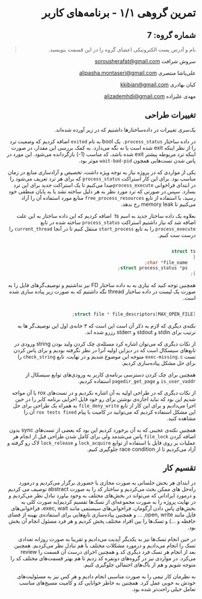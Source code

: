 <div dir="rtl">

تمرین گروهی ۱/۱ - برنامه‌های کاربر 
======================

شماره گروه: 7
-----
> نام و آدرس پست الکترونیکی اعضای گروه را در این قسمت بنویسید.

سروش شرافت sorousherafat@gmail.com 

علی‌پاشا منتصری alipasha.montaseri@gmail.com

کیان بهادری  kkibian@gmail.com

مهدی علیزاده alizademhdi@gmail.com 


## تغییرات طراحی

 یک‌سری تغییرات در داده‌ساختارها داشتیم که در زیر آورده شده‌اند.

 در داده ساختار `process_status،` یک bool به نام `exited` اضافه کردیم که وضعیت ترد را از نظر اینکه exit شده است یا نه نگه می‌دارد. به کمک بررسی این مقدار، در صورت اینکه ترد مربوطه پیشتر exit شده باشد، کد مناسب (1-) بازگردانده می‌شود. این مورد در پاس شدن تست‌هایی همچون `wait-bad-pid` موثر بود.

 یکی از مواردی که در پروژه نیاز به توجه ویژه داشت، تخصیص و  آزادسازی منابع در زمان مناسب بود. برای این کار استراکت `process_status` که برای هر ترد تعریف می‌شود را در ابتدای فراخوانی `process_execute`صدا می‌کنیم تا یک استراکت جدید برای این ترد بسازد. سپس در صورتی که ترد مورد نظر به هر دلیل ساخته نشد یا به پایان منطقی خود رسید، با استفاده از تابع `free_process_resources`
منابع مورد استفاده آن را آزاد می‌کنیم تا memory leak رخ ندهد.


بعلاوه یک داده ساختار جدید به اسم ts  اضافه کردیم که این داده ساختار به این علت اضافه شد که نیاز داشتیم استراکت `process_status` ساخته شده در تابع `process_execute` را به تابع `start_process` منتقل کنیم تا در آنجا `current_thread` را درست ست کنیم.


```C

struct ts
{
   char *file_name;
   struct process_status *ps;
};


```

همچنین توجه کنید که نیازی به به داده ساختار FD نیز نداشتیم و توصیف‌گرهای فایل را به صورت یک لیست در داده ساختار thread نگه داشتیم که به صورت زیر پیاده سازی شده است.


```C

struct file * file_descriptors[MAX_OPEN_FILE];

```

نکته‌ی دیگری که لازم به ذکر آن است این است که ۳ خانه‌ی اول این توصیف‌گر ها به ترتیب برای stdin و stdout و stderr رزرو شده اند.

از نکات دیگری که می‌توان اشاره کرد مسئله‌ی چک کردن ولید بودن string ورودی در تابع‌های سیسکال است که در دیزاین اولیه آنرا در نظر نگرفته بودیم و برای پاس کردن تست `exec-missing.c` متوجه این موضوع شدیم و در نهایت. تابع `check_string` را برای حل مشکل پیاده‌سازی کردیم.

همچنین برای چک کردن دسترسی برنامه‌ی کاربر به ورودی‌های توابع سیسکال از `is_user_vaddr` و `pagedir_get_page` استفاده کردیم.

از نکات دیگری که در طراحی اولیه به آن اشاره نکردیم و در تست‌های rox با آن مواجه شدیم این بود که نباید اجازه‌ی نوشتن برای رو خود فایل اجرایی برنامه کابر را در حین اجرا می‌دادیم و برای این کار از تابع `file_deny_write` به همراه یک طراحی برای حل این مشکل استفاده کردیم که می‌توانید در کامیت با پیام  `rox tests fixed` آن را مشاهده کنید.

همچنین نکته‌ی عجیبی که به آن برخورد کردیم این بود که بعضی از تست‌های sync بدون اضافه کردن `file_lock` پاس می‌شدمد ولی برای کامل شدن طراحی قبل از انجام هر عملیات بر روی فایل با استفاده از توابع `lock_acquire` و `lock_release` لاک رو گرفته و آزاد می‌کردیم تا از race condition جلوگیری کنیم.

## تقسیم کار

در ابتدای هر بخش جلساتی به صورت مجازی یا حضوری برگزار می‌کردیم و درمورد راه‌حل های ممکن بحث می‌کردیم و ساختار کد را به صورت abstract توصیف می کردیم و درمورد ایراداتی که می‌تواند در بخش‌های مختلف به وجود بیاورد تبادل نظر می‌کردیم و در نهایت پروژه‌ را به صورت مجموعه‌ای از تسک‌ها تقسیم کردیم(به صورت کلی به بخش‌های پاس دادن آرگومان، فراخوانی‌های سیستمی مانند exec, wait، فراخوانی‌های فایل مانند open, write, ... و همچنین پیاده‌سازی تابع‌هایی برای استفاده‌ی بهینه از فضای حافظه و ...) و تسک‌ها را بین افراد مختلف پخش کردیم و هر فرد مسئول انجام آن بخش بود.

در حین انجام تسک‌ها نیز به یکدیگر آپدیت می‌دادیم و تقریبا به صورت روزانه تعدادی تسک را انجام می‌دادیم و درمورد مشکلات مختلف با هم تبادل نظر می‌کردیم. همچنین بعد از انجام هر تسک فرد دیگری کد و همچنین اجرای درست آن قسمت را review می‌کرد. در مواردی نیز در گروه‌های دونفره کد زدیم تا هم بهتر قسمت‌های مختلف کد را متوجه شویم و هم از باگ‌های احتمالی جلوگیری کنیم.

به نظرمان کار تیمی را به صورت مناسبی انجام دادیم و هر کس نیز به مسئولیت‌های خودش به خوبی عمل کرد.
همچنین به خاطر خوانایی کد و کامیت مسیج‌های مناسب تعامل خیلی راحت‌تر شده بود.